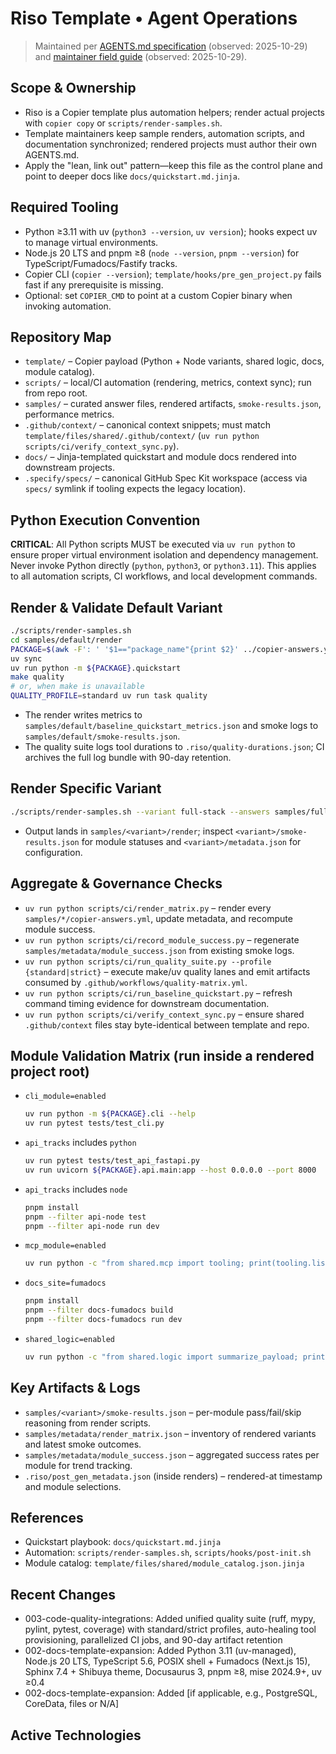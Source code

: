 # Riso Template • Agent Operations

> Maintained per [AGENTS.md specification](https://agents.md) (observed: 2025-10-29) and [maintainer field guide](https://github.com/openai/agents.md) (observed: 2025-10-29).

## Scope & Ownership
- Riso is a Copier template plus automation helpers; render actual projects with `copier copy` or `scripts/render-samples.sh`.
- Template maintainers keep sample renders, automation scripts, and documentation synchronized; rendered projects must author their own AGENTS.md.
- Apply the "lean, link out" pattern—keep this file as the control plane and point to deeper docs like `docs/quickstart.md.jinja`.

## Required Tooling
- Python ≥3.11 with uv (`python3 --version`, `uv version`); hooks expect uv to manage virtual environments.
- Node.js 20 LTS and pnpm ≥8 (`node --version`, `pnpm --version`) for TypeScript/Fumadocs/Fastify tracks.
- Copier CLI (`copier --version`); `template/hooks/pre_gen_project.py` fails fast if any prerequisite is missing.
- Optional: set `COPIER_CMD` to point at a custom Copier binary when invoking automation.

## Repository Map
- `template/` – Copier payload (Python + Node variants, shared logic, docs, module catalog).
- `scripts/` – local/CI automation (rendering, metrics, context sync); run from repo root.
- `samples/` – curated answer files, rendered artifacts, `smoke-results.json`, performance metrics.
- `.github/context/` – canonical context snippets; must match `template/files/shared/.github/context/` (`uv run python scripts/ci/verify_context_sync.py`).
- `docs/` – Jinja-templated quickstart and module docs rendered into downstream projects.
- `.specify/specs/` – canonical GitHub Spec Kit workspace (access via `specs/` symlink if tooling expects the legacy location).

## Python Execution Convention
**CRITICAL**: All Python scripts MUST be executed via `uv run python` to ensure proper virtual environment isolation and dependency management. Never invoke Python directly (`python`, `python3`, or `python3.11`). This applies to all automation scripts, CI workflows, and local development commands.

## Render & Validate Default Variant
```bash
./scripts/render-samples.sh
cd samples/default/render
PACKAGE=$(awk -F': ' '$1=="package_name"{print $2}' ../copier-answers.yml)
uv sync
uv run python -m ${PACKAGE}.quickstart
make quality
# or, when make is unavailable
QUALITY_PROFILE=standard uv run task quality
```
- The render writes metrics to `samples/default/baseline_quickstart_metrics.json` and smoke logs to `samples/default/smoke-results.json`.
- The quality suite logs tool durations to `.riso/quality-durations.json`; CI archives the full log bundle with 90-day retention.

## Render Specific Variant
```bash
./scripts/render-samples.sh --variant full-stack --answers samples/full-stack/copier-answers.yml
```
- Output lands in `samples/<variant>/render`; inspect `<variant>/smoke-results.json` for module statuses and `<variant>/metadata.json` for configuration.

## Aggregate & Governance Checks
- `uv run python scripts/ci/render_matrix.py` – render every `samples/*/copier-answers.yml`, update metadata, and recompute module success.
- `uv run python scripts/ci/record_module_success.py` – regenerate `samples/metadata/module_success.json` from existing smoke logs.
- `uv run python scripts/ci/run_quality_suite.py --profile {standard|strict}` – execute make/uv quality lanes and emit artifacts consumed by `.github/workflows/quality-matrix.yml`.
- `uv run python scripts/ci/run_baseline_quickstart.py` – refresh command timing evidence for downstream documentation.
- `uv run python scripts/ci/verify_context_sync.py` – ensure shared `.github/context` files stay byte-identical between template and repo.

## Module Validation Matrix (run inside a rendered project root)
- `cli_module=enabled`
  ```bash
  uv run python -m ${PACKAGE}.cli --help
  uv run pytest tests/test_cli.py
  ```
- `api_tracks` includes `python`
  ```bash
  uv run pytest tests/test_api_fastapi.py
  uv run uvicorn ${PACKAGE}.api.main:app --host 0.0.0.0 --port 8000
  ```
- `api_tracks` includes `node`
  ```bash
  pnpm install
  pnpm --filter api-node test
  pnpm --filter api-node run dev
  ```
- `mcp_module=enabled`
  ```bash
  uv run python -c "from shared.mcp import tooling; print(tooling.list_tools())"
  ```
- `docs_site=fumadocs`
  ```bash
  pnpm install
  pnpm --filter docs-fumadocs build
  pnpm --filter docs-fumadocs run dev
  ```
- `shared_logic=enabled`
  ```bash
  uv run python -c "from shared.logic import summarize_payload; print(summarize_payload({'service': 'shared', 'status': 'ok'}))"
  ```

## Key Artifacts & Logs
- `samples/<variant>/smoke-results.json` – per-module pass/fail/skip reasoning from render scripts.
- `samples/metadata/render_matrix.json` – inventory of rendered variants and latest smoke outcomes.
- `samples/metadata/module_success.json` – aggregated success rates per module for trend tracking.
- `.riso/post_gen_metadata.json` (inside renders) – rendered-at timestamp and module selections.

## References
- Quickstart playbook: `docs/quickstart.md.jinja`
- Automation: `scripts/render-samples.sh`, `scripts/hooks/post-init.sh`
- Module catalog: `template/files/shared/module_catalog.json.jinja`

<!-- MANUAL ADDITIONS START -->
<!-- MANUAL ADDITIONS END -->

## Recent Changes

- 003-code-quality-integrations: Added unified quality suite (ruff, mypy, pylint, pytest, coverage) with standard/strict profiles, auto-healing tool provisioning, parallelized CI jobs, and 90-day artifact retention
- 002-docs-template-expansion: Added Python 3.11 (uv-managed), Node.js 20 LTS, TypeScript 5.6, POSIX shell + Fumadocs (Next.js 15), Sphinx 7.4 + Shibuya theme, Docusaurus 3, pnpm ≥8, mise 2024.9+, uv ≥0.4
- 002-docs-template-expansion: Added [if applicable, e.g., PostgreSQL, CoreData, files or N/A]

## Active Technologies
